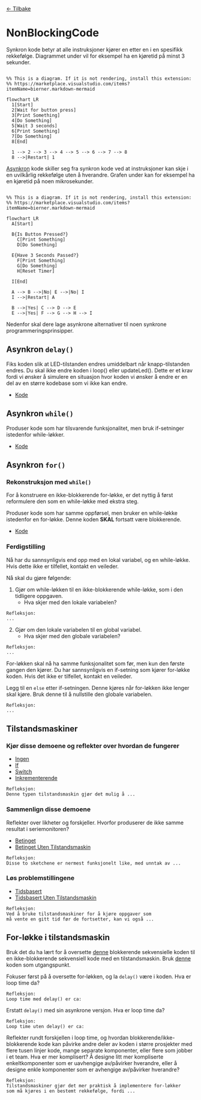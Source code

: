 [<- Tilbake](/README.md#arbeidskrav)

# NonBlockingCode

Synkron kode betyr at alle instruksjoner kjører en etter en i en spesifikk rekkefølge. Diagrammet under vil for eksempel ha en kjøretid på minst 3 sekunder.

```mermaid

%% This is a diagram. If it is not rendering, install this extension:
%% https://marketplace.visualstudio.com/items?itemName=bierner.markdown-mermaid

flowchart LR
  1[Start]
  2[Wait for button press]
  3[Print Something]
  4[Do Something]
  5[Wait 3 seconds]
  6[Print Something]
  7[Do Something]
  8[End]

  1 --> 2 --> 3 --> 4 --> 5 --> 6 --> 7 --> 8
  8 -->|Restart| 1
```

[Asynkron](https://www.techtarget.com/searchnetworking/definition/asynchronous) kode skiller seg fra synkron kode ved at instruksjoner kan skje i en uvilkårlig rekkefølge uten å hverandre. Grafen under kan for eksempel ha en kjøretid på noen mikrosekunder.

```mermaid

%% This is a diagram. If it is not rendering, install this extension:
%% https://marketplace.visualstudio.com/items?itemName=bierner.markdown-mermaid

flowchart LR
  A[Start]

  B{Is Button Pressed?}
    C[Print Something]
    D[Do Something]

  E{Have 3 Seconds Passed?}
    F[Print Something]
    G[Do Something]
    H[Reset Timer]

  I[End]

  A --> B -->|No| E -->|No| I
  I -->|Restart| A

  B -->|Yes| C --> D --> E
  E -->|Yes| F --> G --> H --> I
```

Nedenfor skal dere lage asynkrone alternativer til noen synkrone programmeringsprinsipper.

## Asynkron `delay()`

Fiks koden slik at LED-tilstanden endres umiddelbart når knapp-tilstanden endres. Du skal ikke endre koden i loop() eller updateLed(). Dette er et krav fordi vi ønsker å simulere en situasjon hvor koden vi ønsker å endre er en del av en større kodebase som vi ikke kan endre.

- [Kode](delay/delay.ino)

## Asynkron `while()`

Produser kode som har tilsvarende funksjonalitet, men bruk if-setninger istedenfor while-løkker.

- [Kode](IfAsWhile/IfAsWhile.ino)

## Asynkron `for()`

### Rekonstruksjon med `while()`

For å konstruere en ikke-blokkerende for-løkke, er det nyttig å først reformulere den som en while-løkke med ekstra steg.

Produser kode som har samme oppførsel, men bruker en while-løkke istedenfor en for-løkke. Denne koden **SKAL** fortsatt være blokkerende.

- [Kode](ForAsWhile/ForAsWhile.ino)

### Ferdigstilling

Nå har du sannsynligvis end opp med en lokal variabel, og en while-løkke. Hvis dette ikke er tilfellet, kontakt en veileder.

Nå skal du gjøre følgende:

1. Gjør om while-løkken til en ikke-blokkerende while-løkke, som i den tidligere oppgaven.
   - Hva skjer med den lokale variabelen?

```
Refleksjon:
...
```

2. Gjør om den lokale variabelen til en global variabel.
   - Hva skjer med den globale variabelen?

```
Refleksjon:
...
```

For-løkken skal nå ha samme funksjonalitet som før, men kun den første gangen den kjører. Du har sannsynligvis en if-setning som kjører for-løkke koden. Hvis det ikke er tilfellet, kontakt en veileder.

Legg til en `else` etter if-setningen. Denne kjøres når for-løkken ikke lenger skal kjøre. Bruk denne til å nullstille den globale variabelen.

```
Refleksjon:
...
```

## Tilstandsmaskiner

### Kjør disse demoene og reflekter over hvordan de fungerer

- [Ingen](NoStateMachine/NoStateMachine.ino)
- [If](IfStateMachine/IfStateMachine.ino)
- [Switch](SwitchStateMachine/SwitchStateMachine.ino)
- [Inkrementerende](IncrementStateMachine/IncrementStateMachine.ino)

```
Refleksjon:
Denne typen tilstandsmaskin gjør det mulig å ...
```

### Sammenlign disse demoene

Reflekter over likheter og forskjeller. Hvorfor produserer de ikke samme resultat i seriemonitoren?

- [Betinget](LingeringStateMachine/LingeringStateMachine.ino)
- [Betinget Uten Tilstandsmaskin](BlockingLingeringStateMachine/BlockingLingeringStateMachine.ino)

```
Refleksjon:
Disse to sketchene er nermest funksjonelt like, med unntak av ...
```

### Løs problemstillingene

- [Tidsbasert](TimedStateMachine/TimedStateMachine.ino)
- [Tidsbasert Uten Tilstandsmaskin](BlockingTimedStateMachine/BlockingTimedStateMachine.ino)

```
Refleksjon:
Ved å bruke tilstandsmaskiner for å kjøre oppgaver som
må vente en gitt tid før de fortsetter, kan vi også ...
```

## For-løkke i tilstandsmaskin

Bruk det du ha lært for å oversette [denne](ForWithoutStateMachine/ForWithoutStateMachine.ino) blokkerende sekvensielle koden til en ikke-blokkerende sekvensiell kode med en tilstandsmaskin. Bruk [denne](ForWithStateMachine/ForWithStateMachine.ino) koden som utgangspunkt.

Fokuser først på å oversette for-løkken, og la `delay()` være i koden.
Hva er loop time da?

```
Refleksjon:
Loop time med delay() er ca:
```

Erstatt `delay()` med sin asynkrone versjon. Hva er loop time da?

```
Refleksjon:
Loop time uten delay() er ca:
```

Reflekter rundt forskjellen i loop time, og hvordan blokkerende/ikke-blokkerende kode kan påvirke andre deler av koden i større prosjekter med flere tusen linjer kode, mange separate komponenter, eller flere som jobber i et team. Hva er mer komplisert? Å designe litt mer kompliserte enkeltkomponenter som er uavhengige av/påvirker hverandre, eller å designe enkle komponenter som er avhengige av/påvirker hverandre?

```
Refleksjon:
Tilstandsmaskiner gjør det mer praktisk å implementere for-løkker
som må kjøres i en bestemt rekkefølge, fordi ...
```
